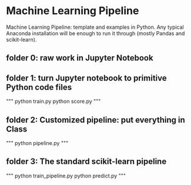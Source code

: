# Machine Learning Pipeline

Machine Learning Pipeline: template and examples in Python. Any typical Anaconda installation will be enough to run it through (mostly Pandas and scikit-learn).

## folder 0: raw work in Jupyter Notebook 

## folder 1: turn Jupyter notebook to primitive Python code files

"""
python train.py 
python score.py
"""

## folder 2: Customized pipeline: put everything in Class

"""
python pipeline.py 
"""

## folder 3: The standard scikit-learn pipeline

"""
python train_pipeline.py
python predict.py 
"""